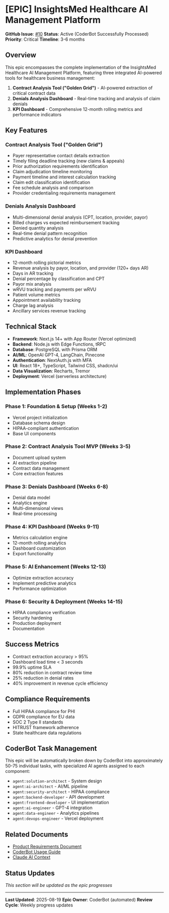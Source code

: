 # [EPIC] InsightsMed Healthcare AI Management Platform

**GitHub Issue**: [#10](https://github.com/Generative-Bricks/insightsmed-healthcare-ai-mgmt/issues/10)
**Status**: Active (CoderBot Successfully Processed)
**Priority**: Critical
**Timeline**: 3-6 months

## Overview

This epic encompasses the complete implementation of the InsightsMed Healthcare AI Management Platform, featuring three integrated AI-powered tools for healthcare business management:

1. **Contract Analysis Tool ("Golden Grid")** - AI-powered extraction of critical contract data
2. **Denials Analysis Dashboard** - Real-time tracking and analysis of claim denials  
3. **KPI Dashboard** - Comprehensive 12-month rolling metrics and performance indicators

## Key Features

### Contract Analysis Tool ("Golden Grid")
- Payer representative contact details extraction
- Timely filing deadline tracking (new claims & appeals)
- Prior authorization requirements identification
- Claim adjudication timeline monitoring
- Payment timeline and interest calculation tracking
- Claim edit classification identification
- Fee schedule analysis and comparison
- Provider credentialing requirements management

### Denials Analysis Dashboard
- Multi-dimensional denial analysis (CPT, location, provider, payor)
- Billed charges vs expected reimbursement tracking
- Denied quantity analysis
- Real-time denial pattern recognition
- Predictive analytics for denial prevention

### KPI Dashboard
- 12-month rolling pictorial metrics
- Revenue analysis by payor, location, and provider (120+ days AR)
- Days in AR tracking
- Denial percentage by classification and CPT
- Payor mix analysis
- wRVU tracking and payments per wRVU
- Patient volume metrics
- Appointment availability tracking
- Charge lag analysis
- Ancillary services revenue tracking

## Technical Stack

- **Framework**: Next.js 14+ with App Router (Vercel optimized)
- **Backend**: Node.js with Edge Functions, tRPC
- **Database**: PostgreSQL with Prisma ORM
- **AI/ML**: OpenAI GPT-4, LangChain, Pinecone
- **Authentication**: NextAuth.js with MFA
- **UI**: React 18+, TypeScript, Tailwind CSS, shadcn/ui
- **Data Visualization**: Recharts, Tremor
- **Deployment**: Vercel (serverless architecture)

## Implementation Phases

### Phase 1: Foundation & Setup (Weeks 1-2)
- Vercel project initialization
- Database schema design
- HIPAA-compliant authentication
- Base UI components

### Phase 2: Contract Analysis Tool MVP (Weeks 3-5)
- Document upload system
- AI extraction pipeline
- Contract data management
- Core extraction features

### Phase 3: Denials Dashboard (Weeks 6-8)
- Denial data model
- Analytics engine
- Multi-dimensional views
- Real-time processing

### Phase 4: KPI Dashboard (Weeks 9-11)
- Metrics calculation engine
- 12-month rolling analytics
- Dashboard customization
- Export functionality

### Phase 5: AI Enhancement (Weeks 12-13)
- Optimize extraction accuracy
- Implement predictive analytics
- Performance optimization

### Phase 6: Security & Deployment (Weeks 14-15)
- HIPAA compliance verification
- Security hardening
- Production deployment
- Documentation

## Success Metrics

- Contract extraction accuracy > 95%
- Dashboard load time < 3 seconds
- 99.9% uptime SLA
- 80% reduction in contract review time
- 25% reduction in denial rates
- 40% improvement in revenue cycle efficiency

## Compliance Requirements

- Full HIPAA compliance for PHI
- GDPR compliance for EU data
- SOC 2 Type II standards
- HITRUST framework adherence
- State healthcare data regulations

## CoderBot Task Management

This epic will be automatically broken down by CoderBot into approximately 50-75 individual tasks, with specialized AI agents assigned to each component:

- `agent:solution-architect` - System design
- `agent:ai-architect` - AI/ML pipeline
- `agent:security-architect` - HIPAA compliance
- `agent:backend-developer` - API development
- `agent:frontend-developer` - UI implementation
- `agent:ai-engineer` - GPT-4 integration
- `agent:data-engineer` - Analytics pipelines
- `agent:devops-engineer` - Vercel deployment

## Related Documents

- [Product Requirements Document](./prd.txt)
- [CoderBot Usage Guide](./CODERBOT.md)
- [Claude AI Context](../CLAUDE.md)

## Status Updates

*This section will be updated as the epic progresses*

---

**Last Updated**: 2025-08-19
**Epic Owner**: CoderBot (automated)
**Review Cycle**: Weekly progress updates